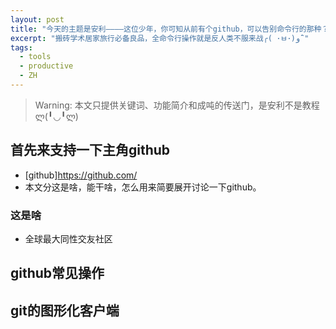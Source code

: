 ```yaml
---
layout: post
title: "今天的主题是安利————这位少年，你可知从前有个github，可以告别命令行的那种？"
excerpt: "搬砖学术居家旅行必备良品，全命令行操作就是反人类不服来战╭( ･ㅂ･)و ̑̑"
tags:
  - tools
  - productive
  - ZH
---
```


> Warning: 本文只提供关键词、功能简介和成吨的传送门，是安利不是教程ლ(╹◡╹ლ)

## 首先来支持一下主角github

- [github]https://github.com/
- 本文分这是啥，能干啥，怎么用来简要展开讨论一下github。
### 这是啥
- 全球最大同性交友社区

## github常见操作

## git的图形化客户端

